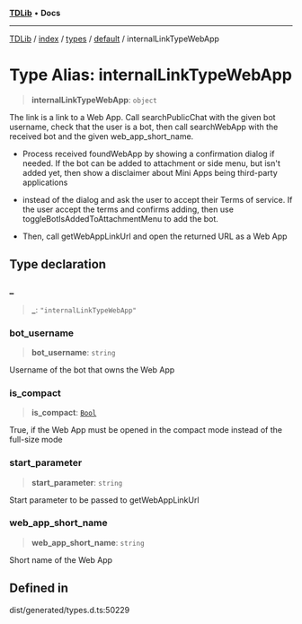 [**TDLib**](../../../../../../README.md) • **Docs**

***

[TDLib](../../../../../../modules.md) / [index](../../../../../README.md) / [types](../../../README.md) / [default](../README.md) / internalLinkTypeWebApp

# Type Alias: internalLinkTypeWebApp

> **internalLinkTypeWebApp**: `object`

The link is a link to a Web App. Call searchPublicChat with the given bot username, check that the user is a bot, then call searchWebApp with the received bot and the given web_app_short_name.

- Process received foundWebApp by showing a confirmation dialog if needed. If the bot can be added to attachment or side menu, but isn't added yet, then show a disclaimer about Mini Apps being third-party applications

- instead of the dialog and ask the user to accept their Terms of service. If the user accept the terms and confirms adding, then use toggleBotIsAddedToAttachmentMenu to add the bot.

- Then, call getWebAppLinkUrl and open the returned URL as a Web App

## Type declaration

### \_

> **\_**: `"internalLinkTypeWebApp"`

### bot\_username

> **bot\_username**: `string`

Username of the bot that owns the Web App

### is\_compact

> **is\_compact**: [`Bool`](Bool.md)

True, if the Web App must be opened in the compact mode instead of the full-size mode

### start\_parameter

> **start\_parameter**: `string`

Start parameter to be passed to getWebAppLinkUrl

### web\_app\_short\_name

> **web\_app\_short\_name**: `string`

Short name of the Web App

## Defined in

dist/generated/types.d.ts:50229
